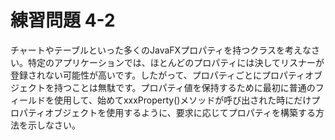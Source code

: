 # 練習問題 4-2

チャートやテーブルといった多くのJavaFXプロパティを持つクラスを考えなさい。特定のアプリケーションでは、ほとんどのプロパティには決してリスナーが登録されない可能性が高いです。したがって、プロパティごとにプロパティオブジェクトを持つことは無駄です。プロパティ値を保持するために最初に普通のフィールドを使用して、始めてxxxProperty()メソッドが呼び出された時にだけプロパティオブジェクトを使用するように、要求に応じてプロパティを構築する方法を示しなさい。
